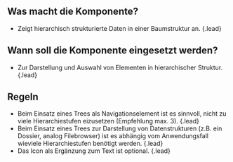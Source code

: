 ## Was macht die Komponente?
* Zeigt hierarchisch strukturierte Daten in einer Baumstruktur an. {.lead}

## Wann soll die Komponente eingesetzt werden?
* Zur Darstellung und Auswahl von Elementen in hierarchischer Struktur. {.lead}

## Regeln
* Beim Einsatz eines Trees als Navigationselement ist es sinnvoll, nicht zu viele Hierarchiestufen eizusetzen (Empfehlung max. 3). {.lead}
* Beim Einsatz eines Trees zur Darstellung von Datenstrukturen (z.B. ein Dossier, analog Filebrowser) ist es abhängig vom Anwendungsfall wieviele Hierarchiestufen benötigt werden. {.lead}
* Das Icon als Ergänzung zum Text ist optional. {.lead}


